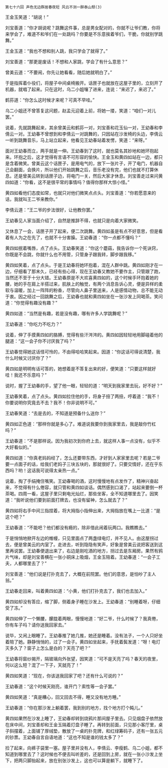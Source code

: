     第七十六回 声色无边群居春夜短 风云不测一醉泰山颓(3) 

   王金玉笑道：“胡说！”

   刘宝善道：“你才胡说呢？跳舞这件事，总是男女配对的，你就不让爷们教，你将来学会了，难道不和爷们在一处跳吗？你要是不乐意挨着爷们，干脆，你就别学跳舞。”

   王金玉道：“我也不想和别人跳，我只学会了就得了。”

   刘宝善道：“那更是废话！不想和人家跳，学会了有什么意思？”

   曾美云道：“不要闹，你先让她看看，随后她就明白了。”

   于是指挥着仆役们，将屋子中间桌椅搬开。话匣子也就放在这屋子里的，立刻开了机器，就唱了起来。只在这时，乌二小姐嚷了进来，连说：“来迟了，来迟了。”

   鹤荪道：“你怎么这时候才来呢？可真不早哇。”

   乌二小姐还不曾答复这问题，赵孟元迎着上前，将她一搂，笑道：“咱们一对儿罢。”

   说着，先就跳舞起来，其余曾美云和鹤荪一对，刘宝善和花玉仙一对，王幼春和李倩云一对。王幼春不曾想到和李倩云一对跳舞的，只因站在沙发椅的头边，李倩云一听到跳舞音乐，马上站立起来，他看见王幼春站着发愣，笑道：“来呀。”

   面对王幼春而立，两手就是一伸。王幼春到了这时，就也莫名其妙地和她环抱起来。环抱之后，这才觉得有言语不可形容的愉快。王金玉和黄四如站在一边，都只是含着微笑。曾美云这个话匣子，是用电气的，放下一张片子，开了电门，机器自己会翻面，会换片，所以他们开始跳舞之后，音乐老没有完，他们也就不打算休息。还是曾美云转到话匣子边，将电门一关，然后大家才休息。刘宝善走过来问黄四如道：“你看，这不是很平常的事情吗？值得你那样大惊小怪。”

   黄四如看他们态度如常，也就只对他们微笑点点头。刘宝善道：“你若愿意来的话，我就叫王二爷来教你。”

   李倩云道：“王二爷的步法很好，让他教你罢。”

   王幼春见人家当面介绍了，自然是推辞不得，也就只是向着大家微笑。

   又休息了一会，话匣子开了起来，便二次跳舞。黄四如虽是有点不好意思，但是看着有人为之在先了，也就不十分害臊。王幼春道：“你一点都不懂吗？”

   黄四如抿着嘴唇，点了点头。王幼春笑道：“你这个蘑菇，我告诉你一个死诀窍，你既是不会跳，你就什么也不用管，只管身子跟我转，脚步跟我移。”

   黄四如笑着，点了点头。于是王幼春将她环抱着，混在人群中跳。黄四如刚才在一边，仔细看了那末久，已经有些心得，现在王幼春又教她不要作主，只管跟了跑，当然还不至于十分大错。王幼春原是不大欢喜黄四如的，这个时候手环抱着她的腰，她的手在肩上半搭过来，肌肤上的触觉，有两个消息告诉心灵，便是异样的柔软与温暖，加上一阵阵的粉香，尽管向人鼻子里送来，人是感情动物，总不能无动于衷。因之经过一回跳舞之后，王幼春也就和黄四如坐在一张沙发上同喝茶。笑问道：“你觉得有趣没有趣？”

   黄四如道：“当然是有趣，若是没有趣，哪有许多人学跳舞呢？”

   王幼春道：“你吃力不吃力？”

   说着，伸了手摸黄四如的胳膊，觉得有些汗涔涔的。黄四如因轻轻地用脚碰着他的腿道：“这一会子你不讨厌我了吗？”

   王幼春觉得她这话怪可怜的，不由得哈哈笑起来。因道：“你这话可得说清楚，我什么时候又讨厌你了？”

   黄四如是明明有话可答的，她想着是不答复出来的好，便笑道：“只要这样就好哇！我还不乐意吗？”

   说时，握了王幼春的手，望了他一眼，轻轻的道：“明天到我家里去玩，好不好？”

   王幼春笑着，点了点头。黄四如拉住他的手，将身子扭了两扭，哼着道：“我不！你要说明你究竟去不去？我不！你非说明不可。”

   王幼春笑道：“去是去的，不知道是预备什么送你？”

   黄四如正色道：“那样你就是多心了。难道说我要你到我家里去，我是敲你竹杠吗？”

   王幼春道：“不是那样说。因为我初次到你府上去，就这样人事一点没有，似乎不大好看似的。”

   黄四如道：“你真老妈妈经了，怎么还要带东西，才好到人家家里去呢？若是二爷要一点面子的话，给我们老妈子三块五块的，那就很好了。只要交情好，还在乎东西吗？哟！这话我可说得太亲热一点。”

   说着，掏了手绢掩住嘴笑。王幼春喝的酒，这时慢慢地有点发作了，精神兴奋起来，不觉得有什么倦容，就只管和黄四如谈话。偶然感到口渴了，站起来要倒一杯茶喝。四周一看，这屋子里只剩电光灿烂，那些坐客，全不知道哪里去了。因笑道：“我听说他们要到前面打牌去，也没有留神，怎么就去了？”

   黄四如将右手中间三指捏着，将大拇指小指伸出来，大拇指放在嘴上一比道：“是这个吧？”

   王幼春道：“不能吧？他们都没有瘾的，除非借此闹着玩两口。我瞧瞧去。”

   于是悄悄地掀开左边的帷幔，只见里面点了两盏绿电灯，并不见人。由这屋拐过去，便是曾美云的内室了。走进去，听到隐隐有笑声，好象是曾美云说把客送到这里再说罢。王幼春便退出来了，右边是刚吃酒的地方，拐过去是东厢房。果然有鸦片气味，却是刘宝善横在一张小铜床上吸烟，王金玉陪着。王幼春道：“一会子工夫，人都哪里去了？”

   刘宝善道：“他们说是打扑克去了，大概在前院罢。他们的意思，是怕吵了主人翁。”

   王幼春走回来，叫着黄四如道：“小黄，他们打扑克去了，我们也去加入。”

   黄四如却没有答应，缩了脚，侧着身子睡在沙发上。王幼春道：“别睡着呀，仔细受了冻。”

   黄四如伸了一个懒腰，朦胧着两眼，慢慢地道：“好二爷，什么时候了？我真倦，你有车子吗？请你送我回家去。”

   说毕，又闲上眼睡了。王幼春推了她几推，她还是睡着。没有法子，一个人只好坐着陪了她。静静悄悄的，过了一会子。黄四如坐起来，手抚着鬓发道：“呀！电灯灭多久了？窗子上怎么是白的？天亮了吧？”

   王幼春将窗纱揭开，隔玻璃向外张望，因笑道：“可不是天亮了吗？春天的夜里，何以这么短？混了一下子，天就亮了！”

   黄四如笑道：“现在，你该送我回家了吧？还有什么可说的？”

   王幼春道：“这个时候天刚亮，谁开门？索性等一会子罢。”

   黄四如笑道：“真是糟心，回又回去不得，睡又没有地方睡。”

   王幼春道：“你在那沙发上躺着罢，我到别的地方，找个地方打个盹儿。”

   黄四如果然在沙发上睡了，王幼春却转到烧鸦片那间屋子里去。只见烟盘子依然放在床中间，刘宝善却和王金玉隔着灯盘子睡了。再转到前面，只见那小客厅里，桌子斜摆着，上面铺了厚绒垫，散放了一桌的扑克牌，和红绿筹码子，还有一张五元的钞票。王幼春自言自语地道：“这也不知是谁的钱太多了？”

   捡了起来，向裤子袋里一塞。屋子里并没有人，李倩云、李瘦鹤、乌二小姐，都不知道到哪里去了？这时候也不便去叫听差的，还是回到上房，就在一张小沙发上坐下，把两只脚抬起来，放在别张沙发上，这也可以算是躺下，就睡下了。

